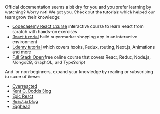 Official documentation seems a bit dry for you and you prefer learning by watching? Worry not! We got you. Check out the tutorials which helped our team grow their knowledge:

* [Codecademy React Course](https://www.codecademy.com/learn/react-101) interactive course to learn React from scratch with hands-on exercises
* [React tutorial](https://react-tutorial.app/) build supermarket shopping app in an interactive environment
* [Udemy tutorial](https://www.udemy.com/course/react-the-complete-guide-incl-redux/) which covers hooks, Redux, routing, Next.js, Animations and more
* [Full Stack Open ](https://fullstackopen.com/en/) free online course that covers React, Redux, Node.js, MongoDB, GraphQL, and TypeScript

And for non-beginners, expand your knowledge by reading or subscribing to some of these:

* [Overreacted](https://overreacted.io/)
* [Kent C. Dodds Blog](https://kentcdodds.com/blog)
* [Epic React](https://epicreact.dev/articles/)
* [React.js blog](https://react.dev/blog)
* [Egghead](https://egghead.io/q/react)
